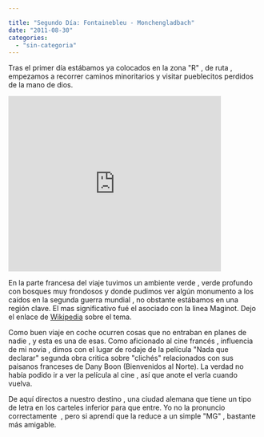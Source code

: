 ```yaml
---

title: "Segundo Día: Fontainebleu - Monchengladbach"
date: "2011-08-30"
categories: 
  - "sin-categoria"
---
```


Tras el primer día estábamos ya colocados en la zona "R" , de ruta , empezamos a recorrer caminos minoritarios y visitar pueblecitos perdidos de la mano de dios.

<iframe src="https://maps.google.es/maps?f=d&amp;source=s_d&amp;saddr=Etap+Avon+francia&amp;daddr=M%C3%B6nchengladbach,+Alemania&amp;hl=es&amp;geocode=FRrE4gIdKIYpACHf68u5HjCsPA%3BFd0dDQMdUkxiAClpZEBMmKy4RzFQyL_His1FVA&amp;mra=prv&amp;dirflg=t&amp;sll=49.80253,4.52481&amp;sspn=3.751046,9.876709&amp;vpsrc=0&amp;ie=UTF8&amp;z=6&amp;output=embed" frameborder="0" marginwidth="0" marginheight="0" scrolling="no" width="425" height="350"></iframe>

En la parte francesa del viaje tuvimos un ambiente verde , verde profundo con bosques muy frondosos y donde pudimos ver algún monumento a los caídos en la segunda guerra mundial , no obstante estábamos en una región clave. El mas significativo fué el asociado con la linea Maginot. Dejo el enlace de [Wikipedia](https://es.wikipedia.org/wiki/L%C3%ADnea_Maginot "Linea_Maginot") sobre el tema.

Como buen viaje en coche ocurren cosas que no entraban en planes de nadie , y esta es una de esas. Como aficionado al cine francés , influencia de mi novia , dimos con el lugar de rodaje de la película "Nada que declarar" segunda obra critica sobre "clichés" relacionados con sus paisanos franceses de Dany Boon (Bienvenidos al Norte). La verdad no había podido ir a ver la película al cine , así que anote el verla cuando vuelva.

De aquí directos a nuestro destino , una ciudad alemana que tiene un tipo de letra en los carteles inferior para que entre. Yo no la pronuncio correctamente  , pero si aprendí que la reduce a un simple "MG" , bastante más amigable.
